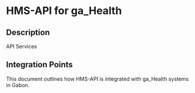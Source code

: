 # HMS-API for ga_Health

## Description

API Services

## Integration Points

This document outlines how HMS-API is integrated with ga_Health systems in Gabon.

